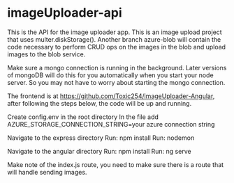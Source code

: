 # imageUploader-api
This is the API for the image uploader app.
This is an image upload project that uses multer.diskStorage().
Another branch azure-blob will contain the code necessary to perform CRUD ops  on the images in the blob and upload images to the blob service.

Make sure a mongo connection is running in the background. Later versions of mongoDB will do this for you automatically when you start your node server. So you may not have to worry about starting the mongo connection.

The frontend is at https://github.com/Toxic254/imageUploader-Angular, after following the steps below, the code will be up and running.

Create config.env in the root directory
    In the file add AZURE_STORAGE_CONNECTION_STRING=your azure connection string

Navigate to the express directory
	Run: npm install
	Run: nodemon

Navigate to the angular directory
	Run: npm install
	Run: ng serve





Make note of the index.js route, you need to make sure there is a route that will handle sending images.

